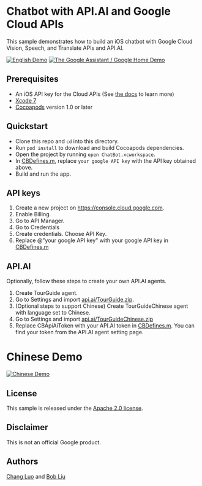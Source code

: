 # Chatbot with API.AI and Google Cloud APIs

This sample demonstrates how to build an iOS chatbot with Google Cloud Vision,
Speech, and Translate APIs and API.AI.

[![English Demo](http://img.youtube.com/vi/qDAP3ZFjO48/0.jpg)](https://youtu.be/qDAP3ZFjO48)
[![The Google Assistant / Google Home Demo](http://img.youtube.com/vi/_x5rlkpZiyc/0.jpg)](https://youtu.be/_x5rlkpZiyc)

## Prerequisites
- An iOS API key for the Cloud APIs (See
  [the docs][getting-started] to learn more)
- [Xcode 7][xcode]
- [Cocoapods][cocoapods] version 1.0 or later

## Quickstart
- Clone this repo and `cd` into this directory.
- Run `pod install` to download and build Cocoapods dependencies.
- Open the project by running `open ChatBot.xcworkspace`.
- In [CBDefines.m](ChatBot/ChatBot/Helpers/CBDefines.m), replace 
`your google API key` with the API key obtained above.
- Build and run the app.


## API keys
1. Create a new project on https://console.cloud.google.com.
1. Enable Billing.
1. Go to API Manager.
1. Go to Credentials
1. Create credentials. Choose API Key.
1. Replace @"your google API key" with your google API key in [CBDefines.m](ChatBot/ChatBot/Helpers/CBDefines.m)

## API.AI
Optionally, follow these steps to create your own API.AI agents.
1. Create TourGuide agent.
1. Go to Settings and import [api.ai/TourGuide.zip](api.ai/TourGuide.zip).
1. (Optional steps to support Chinese) Create TourGuideChinese agent with
language set to Chinese.
1. Go to Settings and import [api.ai/TourGuideChinese.zip](api.ai/TourGuideChinese.zip)
1. Replace CBApiAiToken with your API.AI token in [CBDefines.m](ChatBot/ChatBot/Helpers/CBDefines.m).
 You can find your token from the API.AI agent setting page.


# Chinese Demo
[![Chinese Demo](http://img.youtube.com/vi/Oy4oNNd1aGw/0.jpg)](https://youtu.be/Oy4oNNd1aGw)

## License

This sample is released under the [Apache 2.0 license](LICENSE).

## Disclaimer
This is not an official Google product.

## Authors
[Chang Luo][changluo] and [Bob Liu][bobliu]

[getting-started]: https://cloud.google.com/vision/docs/getting-started
[cloud-console]: https://console.cloud.google.com
[git]: https://git-scm.com/
[xcode]: https://developer.apple.com/xcode/
[billing]: https://console.cloud.google.com/billing?project=_
[enable-speech]: https://console.cloud.google.com/apis/api/speech.googleapis.com/overview?project=_
[api-key]: https://console.cloud.google.com/apis/credentials?project=_
[cocoapods]: https://cocoapods.org/
[changluo]: https://www.linkedin.com/in/changluo
[bobliu]: https://www.linkedin.com/in/bobyliu
[google-home]: https://www.youtube.com/watch?v=_x5rlkpZiyc&feature=youtu.be

